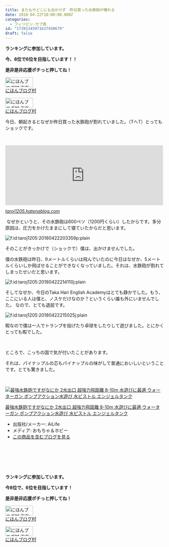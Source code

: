 ```yaml
---
title: またもやどこにも出かけず　昨日買った水鉄砲が壊れる
date: 2018-04-22T10:00:00.000Z
categories:
  - フィリピン-セブ島
id: "17391345971637450679"
draft: false
---
```

<p><strong>ランキングに参加しています。</strong></p>
<p><strong>今、8位で6位を目指しています！！</strong></p>
<p><strong>是非是非応援ポチっと押してね！</strong></p>
<p><a href="//overseas.blogmura.com/studyabroad_parent/ranking.html"><img src="//overseas.blogmura.com/studyabroad_parent/img/studyabroad_parent88_31.gif" alt="にほんブログ村 海外生活ブログ 親子留学・ジュニア留学へ" width="88" height="31" border="0" /></a><br /><a href="//overseas.blogmura.com/studyabroad_parent/ranking.html">にほんブログ村</a></p>
<p><a href="//overseas.blogmura.com/cebu/ranking.html"><img src="//overseas.blogmura.com/cebu/img/cebu88_31.gif" alt="にほんブログ村 海外生活ブログ セブ島情報へ" width="88" height="31" border="0" /></a><br /><a href="//overseas.blogmura.com/cebu/ranking.html">にほんブログ村</a></p>
<p>今日、朝起きるとなぜか昨日買った水鉄砲が割れていました。（TへT）とってもショックです。</p>
<p> </p>
<p><iframe class="embed-card embed-blogcard" style="display: block; width: 100%; height: 190px; max-width: 500px; margin: 10px 0px;" title="SM City Mallへ行く たくさん買い物してしまいました - 【日刊】12歳の僕のフィリピン・セブ島における語学留学日記" src="https://hatenablog-parts.com/embed?url=https%3A%2F%2Ftaroj1205.hatenablog.com%2Fentry%2Fphlippines24" frameborder="0" scrolling="no"></iframe><cite class="hatena-citation"><a href="https://taroj1205.hatenablog.com/entry/phlippines24">taroj1205.hatenablog.com</a></cite></p>
<p> なぜかというと、その水鉄砲は600ペソ（1200円くらい）したからです。多分原因は、圧力をかけたままにして寝ていたからだと思います。</p>
<p><img class="hatena-fotolife" title="f:id:taroj1205:20180422203359p:plain" src="https://cdn-ak.f.st-hatena.com/images/fotolife/t/taroj1205/20180422/20180422203359.png" alt="f:id:taroj1205:20180422203359p:plain" /></p>
<p>そのことがきっかけで（ショックで）僕は、出かけませんでした。</p>
<p>僕の水鉄砲は昨日、9メートルくらいは飛んでいたのに今日はなぜか、5メートルくらいしか飛ばせることができなくなっていました。それは、水鉄砲が割れてしまったせいだと思います。</p>
<p><img class="hatena-fotolife" title="f:id:taroj1205:20180422214110j:plain" src="https://cdn-ak.f.st-hatena.com/images/fotolife/t/taroj1205/20180422/20180422214110.jpg" alt="f:id:taroj1205:20180422214110j:plain" /></p>
<p>そしてなぜか、今日のTaka Hari English Academyはとても静かでした。もう、ここにいる人は僕と、ノスケだけなのか？というくらい誰も外にいませんでした。 なので、とても退屈です。</p>
<p><img class="hatena-fotolife" title="f:id:taroj1205:20180422215025j:plain" src="https://cdn-ak.f.st-hatena.com/images/fotolife/t/taroj1205/20180422/20180422215025.jpg" alt="f:id:taroj1205:20180422215025j:plain" /></p>
<p>暇なので僕は一人でトランプを投げたり卓球をしたりして遊びました。とにかくとっても暇でした。</p>
<p> </p>
<p>ところで、こっちの国で気が付いたことがあります。</p>
<p>それは、パイナップルの芯もパイナップルの味がして普通においしいということです。とても驚きました。</p>
<p> </p>
<div class="freezed">
<div class="hatena-asin-detail"><a href="http://www.amazon.co.jp/exec/obidos/ASIN/B0737F5M5Q/taroj1205-hatena-22/"><img class="hatena-asin-detail-image" title="最強水鉄砲ですがなにか 2水出口 超強力飛距離 8-10m 水遊びに最適 ウォーターガン ポンプアクション水遊び 水ピストル エンジェルタンク" src="https://images-fe.ssl-images-amazon.com/images/I/61MoBAmyEqL._SL160_.jpg" alt="最強水鉄砲ですがなにか 2水出口 超強力飛距離 8-10m 水遊びに最適 ウォーターガン ポンプアクション水遊び 水ピストル エンジェルタンク" /></a>
<div class="hatena-asin-detail-info">
<p class="hatena-asin-detail-title"><a href="http://www.amazon.co.jp/exec/obidos/ASIN/B0737F5M5Q/taroj1205-hatena-22/">最強水鉄砲ですがなにか 2水出口 超強力飛距離 8-10m 水遊びに最適 ウォーターガン ポンプアクション水遊び 水ピストル エンジェルタンク</a></p>
<ul>
<li><span class="hatena-asin-detail-label">出版社/メーカー:</span> AiLife</li>
<li><span class="hatena-asin-detail-label">メディア:</span> おもちゃ＆ホビー</li>
<li><a href="http://d.hatena.ne.jp/asin/B0737F5M5Q/taroj1205-hatena-22" target="_blank">この商品を含むブログを見る</a></li>
</ul>
</div>
<div class="hatena-asin-detail-foot"> </div>
</div>
</div>
<p> </p>
<p> </p>
<p><strong>ランキングに参加しています。</strong></p>
<p><strong>今8位で、6位を目指しています！</strong></p>
<p><strong>是非是非応援ポチっと押してね！</strong></p>
<p><a href="//overseas.blogmura.com/studyabroad_parent/ranking.html"><img src="//overseas.blogmura.com/studyabroad_parent/img/studyabroad_parent88_31.gif" alt="にほんブログ村 海外生活ブログ 親子留学・ジュニア留学へ" width="88" height="31" border="0" /></a><br /><a href="//overseas.blogmura.com/studyabroad_parent/ranking.html">にほんブログ村</a></p>
<p><a href="//overseas.blogmura.com/cebu/ranking.html"><img src="//overseas.blogmura.com/cebu/img/cebu88_31.gif" alt="にほんブログ村 海外生活ブログ セブ島情報へ" width="88" height="31" border="0" /></a><br /><a href="//overseas.blogmura.com/cebu/ranking.html">にほんブログ村</a></p>
